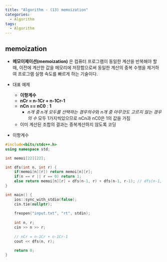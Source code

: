 ```yaml
---
title: "Algorithm - (13) memoization"
categories:
  - Algorithm
tags:
  - Algorithm
---
```


## memoization
-  **메모이제이션(memoization)** 은 컴퓨터 프로그램이 동일한 계산을 반복해야 할 때, 이전에 계산한 값을 메모리에 저장함으로써 동일한 계산의 중복 수행을 제거하여 프로그램 실행 속도를 빠르게 하는 기술이다.

- 대표 예제 
    - **이항계수**
    - **nCr = n-1Cr + n-1Cr-1**
    - **nCn == nC0** : **1**
        - *n개 중 n개 모두를 선택하는 경우의수*와 *n개 중 아무것도 고르지 않는 경우의 수* 모두 1가지씩있으므로 nCn과 nC0은 1의 값을 가짐
    - 이미 계산된 조합의 결과는 중복계산하지 않도록 코딩

- 이항계수

```c++
#include<bits/stdc++.h>
using namespace std;

int memoi[22][22];

int dfs(int n, int r) {
	if(memoi[n][r]) return memoi[n][r];
	if(n == r || r == 0) return 1;
	else return memoi[n][r] = dfs(n-1, r) + dfs(n-1, r-1); // dfs(n-1, r) + dfs(n-1, r-1) 怨꾩궛??寃곌낵瑜?memoi[n][r] ????낇븯怨? memoi[n][r] ??return 
}

int main() {
	ios::sync_with_stdio(false);
	cin.tie(nullptr);
	
	freopen("input.txt", "rt", stdin);
	
	int n, r;
	cin >> n >> r;
	
	// nCr = n-1Cr + n-1Cr-1
	cout << dfs(n, r);	

 	return 0;
}
```

